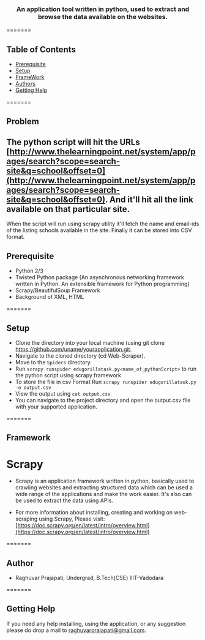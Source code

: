 <p align="center">
	<h3 align="center"> An application tool written in python, used to extract and browse the data available on the websites. </h3>
</p>
=======


## Table of Contents

- [Prerequisite](#prerequisite)
- [Setup](#setup)
- [FrameWork](#FrameWork)
- [Authors](#authors)
- [Getting Help](#getting-help)

=======

## Problem

## The python script will hit the URLs [http://www.thelearningpoint.net/system/app/pages/search?scope=search-site&q=school&offset=0](http://www.thelearningpoint.net/system/app/pages/search?scope=search-site&q=school&offset=0). And it'll hit all the link available on that particular site.
When the script will run using scrapy utility it'll fetch the name and email-ids of the listing schools 
available in the site. Finally it can be stored into CSV format.  

## Prerequisite
- Python 2/3 
- Twisted Python package (An asynchronous networking framework written in Python. An extensible framework for Python programming)
- Scrapy/BeautifulSoup Framework
- Background of XML, HTML

=======

## Setup

- Clone the directory into your local machine (using git clone <https://github.com/uname/yourapplication.git>.
- Navigate to the cloned directory (cd Web-Scraper).
- Move to the `Spiders` directory.
- Run `scrapy runspider edugorillatask.py<name_of_pythonScript>` to run the python script using scrapy framework
- To store the file in csv Format Run 
		`scrapy runspider edugorillatask.py -o output.csv`
- View the output using `cat output.csv`		
- You can navigate to the project directory and open the output.csv file with your supported application.

=======

## Framework 

# Scrapy
- Scrapy is an application framework written in python, basically used to crawling websites and extracting structured 
data which can be used a wide range of the applications and make the work easier. It's also can be used to extract the 
data using APIs. 

- For more information about installing, creating and working on web-scraping using Scrapy, Please visit:
[https://doc.scrapy.org/en/latest/intro/overview.html](https://doc.scrapy.org/en/latest/intro/overview.html)

=======

## Author

- Raghuvar Prajapati, 
  Undergrad, B.Tech(CSE)
  IIIT-Vadodara

=======

## Getting Help

If you need any help installing, using the application, or any suggestion please do drop a mail  to <a href="raghuvarprajapati@gmail.com">raghuvarprajapati@gmail.com</a>.
